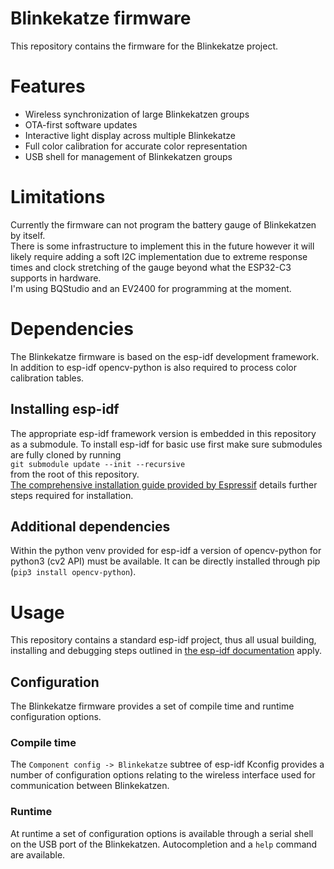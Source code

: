 Blinkekatze firmware
====================

This repository contains the firmware for the Blinkekatze project.

# Features

 - Wireless synchronization of large Blinkekatzen groups
 - OTA-first software updates
 - Interactive light display across multiple Blinkekatze
 - Full color calibration for accurate color representation
 - USB shell for management of Blinkekatzen groups

# Limitations

Currently the firmware can not program the battery gauge of Blinkekatzen by itself.  
There is some infrastructure to implement this in the future however it will likely
require adding a soft I2C implementation due to extreme response times and clock
stretching of the gauge beyond what the ESP32-C3 supports in hardware.  
I'm using BQStudio and an EV2400 for programming at the moment.

# Dependencies

The Blinkekatze firmware is based on the esp-idf development framework.
In addition to esp-idf opencv-python is also required to process color calibration tables.

## Installing esp-idf

The appropriate esp-idf framework version is embedded in this repository as a submodule.
To install esp-idf for basic use first make sure submodules are fully cloned by running  
`git submodule update --init --recursive`  
from the root of this repository.  
[The comprehensive installation guide provided by Espressif](https://docs.espressif.com/projects/esp-idf/en/release-v5.1/esp32c3/get-started/index.html#installation)
details further steps required for installation.

## Additional dependencies

Within the python venv provided for esp-idf a version of opencv-python for python3 (cv2 API) must be available.
It can be directly installed through pip (`pip3 install opencv-python`).

# Usage

This repository contains a standard esp-idf project, thus all usual building, installing and debugging steps outlined
in [the esp-idf documentation](https://docs.espressif.com/projects/esp-idf/en/release-v5.1/esp32c3/get-started/index.html#build-your-first-project) apply.

## Configuration

The Blinkekatze firmware provides a set of compile time and runtime configuration options.

### Compile time

The `Component config -> Blinkekatze` subtree of esp-idf Kconfig provides a number of configuration options relating to the wireless interface used for communication
between Blinkekatzen.

### Runtime

At runtime a set of configuration options is available through a serial shell on the USB port of the Blinkekatzen. Autocompletion and a `help` command are available.
